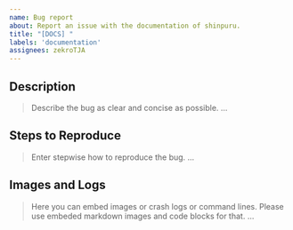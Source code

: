 ```yaml
---
name: Bug report
about: Report an issue with the documentation of shinpuru.
title: "[DOCS] "
labels: 'documentation'
assignees: zekroTJA
---
```


## Description
> Describe the bug as clear and concise as possible.
...

## Steps to Reproduce
> Enter stepwise how to reproduce the bug.
...

## Images and Logs
> Here you can embed images or crash logs or command lines.
> Please use embeded markdown images and code blocks for that.
...